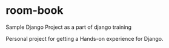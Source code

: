 # room-book
Sample Django Project as a part of django training


Personal project for getting a Hands-on experience for Django.
